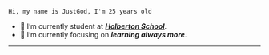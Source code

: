 	Hi, my name is JustGod, I'm 25 years old 
 
- 🔭 I’m currently student at [***Holberton School***](https://www.holbertonschool.fr/).
- 🌱 I’m currently focusing on ***learning always more***.
<hr/>
